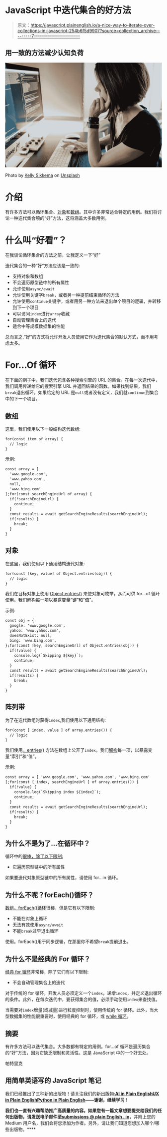 # JavaScript 中迭代集合的好方法

> 原文：<https://javascript.plainenglish.io/a-nice-way-to-iterate-over-collections-in-javascript-254b6f5d9907?source=collection_archive---------7----------------------->

## 用一致的方法减少认知负荷

![](img/d9e6edb100b097ed3596f1045d8563da.png)

Photo by [Kelly Sikkema](https://unsplash.com/@kellysikkema?utm_source=medium&utm_medium=referral) on [Unsplash](https://unsplash.com?utm_source=medium&utm_medium=referral)

# 介绍

有许多方法可以循环集合、[对象](https://developer.mozilla.org/en-US/docs/Web/JavaScript/Reference/Global_Objects/Object)和[数组](https://developer.mozilla.org/en-US/docs/Glossary/array)。其中许多非常适合特定的用例。我们将讨论一种迭代集合项的“好”方法，这将涵盖大多数用例。

# 什么叫“好看”？

在我谈论循环集合的方法之前，让我定义一下“好”

迭代集合的一种“好”方法应该是一致的:

*   支持对象和数组
*   不会遍历原型链中的所有属性
*   允许使用`async/await`
*   允许使用关键字`break`，或者另一种提前结束循环的方法
*   允许使用`continue`关键字，或者用另一种方法来退出单个项目的逻辑，并转移到下一个项目
*   可以访问`index`进行`array`收藏
*   自动管理集合上的迭代
*   适合中等规模数据集的性能

总而言之,“好”的方式将允许开发人员使用它作为迭代集合的默认方式，而不用考虑太多。

# For…Of 循环

在下面的例子中，我们迭代包含各种搜索引擎的 URL 的集合。在每一次迭代中，我们调用传递给它的搜索引擎 URL 并返回结果的函数。如果找到结果，我们`break`退出循环。如果给定的 URL 是`null`或者没有定义，我们就`continue`到集合中的下一个项目。

## **数组**

这里，我们使用以下一般结构迭代数组:

```
for(const item of array) {
  // logic
}
```

示例:

```
const array = [
  'www.google.com',
  'www.yahoo.com',
  null,
  'www.bing.com'
];for(const searchEngineUrl of array) {
  if(!searchEngineUrl) {
    continue;
  }
  const results = await getSearchEngineResults(searchEngineUrl);
  if(results) {
    break;
  }
}
```

## **对象**

在这里，我们使用以下通用结构迭代对象:

```
for(const [key, value] of Object.entries(obj)) {
  // logic
}
```

我们在目标对象上使用 [Object.entries()](https://developer.mozilla.org/en-US/docs/Web/JavaScript/Reference/Global_Objects/Object/entries) 来使对象可枚举，从而可供 for…of 循环使用。我们[解构](https://developer.mozilla.org/en-US/docs/Web/JavaScript/Reference/Operators/Destructuring_assignment)每一项以暴露变量“键”和“值”。

示例:

```
const obj = {
  google: 'www.google.com',
  yahoo: 'www.yahoo.com',
  doesNotExist: null,
  bing: 'www.bing.com',
};for(const [key, searchEngineUrl] of Object.entries(obj)) {
  if(!value) { 
    console.log(`Skipping ${key}`);
    continue;
  }
  const results = await getSearchEngineResults(searchEngineUrl);
  if(results) {
    break;
  }
}
```

## **阵列带**

为了在迭代数组时获得`index`,我们使用以下通用结构:

```
for(const [ index, value ] of array.entries()) {
  // logic
}
```

我们使用[。entries()](https://developer.mozilla.org/en-US/docs/Web/JavaScript/Reference/Global_Objects/Array/entries) 方法在数组上公开了`index`。我们[解构](https://developer.mozilla.org/en-US/docs/Web/JavaScript/Reference/Operators/Destructuring_assignment)每一项，以暴露变量“索引”和“值”。

示例:

```
const array = [ 'www.google.com', 'www.yahoo.com', 'www.bing.com' ];for(const [ index, searchEngineUrl ] of array.entries()) {
  if(!value) { 
    console.log(`Skipping index ${index}`);
    continue;
  }
  const results = await getSearchEngineResults(searchEngineUrl);
  if(results) {
    break;
  }
}
```

## 为什么不是为了…在循环中？

循环中的[很棒，除了以下限制:](https://developer.mozilla.org/en-US/docs/Web/JavaScript/Reference/Statements/for...in)

*   它遍历原型链中的所有属性

如果要迭代对象原型链中的所有属性，请使用 for…in 循环。

## 为什么不呢？forEach()循环？

[数组。forEach()循环](https://developer.mozilla.org/en-US/docs/Web/JavaScript/Reference/Global_Objects/Array/forEach)很棒，但是它有以下限制:

*   不能在对象上循环
*   无法有效使用`async/await`
*   不能`break`过早退出循环

使用。forEach()用于同步逻辑，在那里你不希望`break`提前退出。

## 为什么不是经典的 For 循环？

[经典 for 循环](https://developer.mozilla.org/en-US/docs/Web/JavaScript/Reference/Statements/for)非常棒，除了它们有以下限制:

*   不会自动管理集合上的迭代

对于传统的 for 循环，开发人员必须定义一个`index`，递增`index`，并定义退出循环的条件。此外，在每次迭代中，要获得集合的值，必须手动使用`index`来查找值。

当需要对`index`增量(或减量)进行粒度控制时，使用传统的 for 循环。此外，当大型数据集的性能很重要时，使用经典的 for 循环，或 [while 循环](https://developer.mozilla.org/en-US/docs/Web/JavaScript/Reference/Statements/while)。

## 摘要

有许多方法可以迭代集合。大多数都有特定的用例。for…of 循环是遍历集合的“好”方法，因为它缺乏限制和灵活性。这是 JavaScript 中的一个好去处。

帕特里克

## **用简单英语写的 JavaScript 笔记**

我们已经推出了三种新的出版物！请关注我们的新出版物:[**AI in Plain English**](https://medium.com/ai-in-plain-english)[**UX in Plain English**](https://medium.com/ux-in-plain-english)[**Python in Plain English**](https://medium.com/python-in-plain-english)**——谢谢，继续学习！**

**我们也一直有兴趣帮助推广高质量的内容。如果您有一篇文章想要提交给我们的任何出版物，请发送电子邮件至[**submissions @ plain English . io**](mailto:submissions@plainenglish.io)**，并附上您的 Medium 用户名，我们会将您添加为作者。另外，请让我们知道您想加入哪个/哪些出版物。****